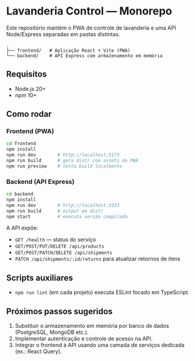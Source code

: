 # Lavanderia Control — Monorepo

Este repositório mantém o PWA de controle de lavanderia e uma API Node/Express separadas em pastas distintas.

```
.
├── frontend/   # Aplicação React + Vite (PWA)
└── backend/    # API Express com armazenamento em memória
```

## Requisitos

- Node.js 20+
- npm 10+

## Como rodar

### Frontend (PWA)

```bash
cd frontend
npm install
npm run dev        # http://localhost:5173
npm run build      # gera dist/ com assets do PWA
npm run preview    # testa build localmente
```

### Backend (API Express)

```bash
cd backend
npm install
npm run dev        # http://localhost:3333
npm run build      # output em dist/
npm start          # executa versão compilada
```

A API expõe:

- `GET /health` — status do serviço
- `GET/POST/PUT/DELETE /api/products`
- `GET/POST/PATCH/DELETE /api/shipments`
- `PATCH /api/shipments/:id/returns` para atualizar retornos de itens

## Scripts auxiliares

- `npm run lint` (em cada projeto) executa ESLint focado em TypeScript.

## Próximos passos sugeridos

1. Substituir o armazenamento em memória por banco de dados (PostgreSQL, MongoDB etc.).
2. Implementar autenticação e controle de acesso na API.
3. Integrar o frontend à API usando uma camada de serviços dedicada (ex.: React Query).
